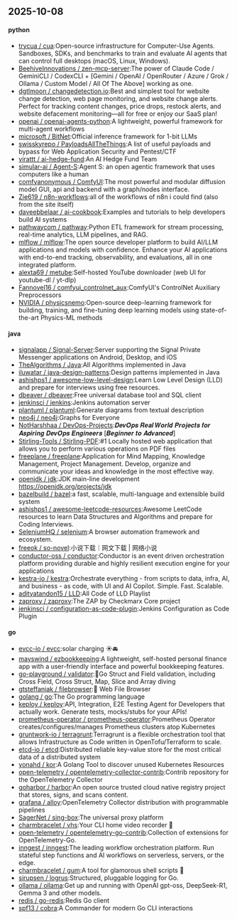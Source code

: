 ## 2025-10-08

#### python
* [trycua / cua](https://github.com/trycua/cua):Open-source infrastructure for Computer-Use Agents. Sandboxes, SDKs, and benchmarks to train and evaluate AI agents that can control full desktops (macOS, Linux, Windows).
* [BeehiveInnovations / zen-mcp-server](https://github.com/BeehiveInnovations/zen-mcp-server):The power of Claude Code / GeminiCLI / CodexCLI + [Gemini / OpenAI / OpenRouter / Azure / Grok / Ollama / Custom Model / All Of The Above] working as one.
* [dgtlmoon / changedetection.io](https://github.com/dgtlmoon/changedetection.io):Best and simplest tool for website change detection, web page monitoring, and website change alerts. Perfect for tracking content changes, price drops, restock alerts, and website defacement monitoring—all for free or enjoy our SaaS plan!
* [openai / openai-agents-python](https://github.com/openai/openai-agents-python):A lightweight, powerful framework for multi-agent workflows
* [microsoft / BitNet](https://github.com/microsoft/BitNet):Official inference framework for 1-bit LLMs
* [swisskyrepo / PayloadsAllTheThings](https://github.com/swisskyrepo/PayloadsAllTheThings):A list of useful payloads and bypass for Web Application Security and Pentest/CTF
* [virattt / ai-hedge-fund](https://github.com/virattt/ai-hedge-fund):An AI Hedge Fund Team
* [simular-ai / Agent-S](https://github.com/simular-ai/Agent-S):Agent S: an open agentic framework that uses computers like a human
* [comfyanonymous / ComfyUI](https://github.com/comfyanonymous/ComfyUI):The most powerful and modular diffusion model GUI, api and backend with a graph/nodes interface.
* [Zie619 / n8n-workflows](https://github.com/Zie619/n8n-workflows):all of the workflows of n8n i could find (also from the site itself)
* [daveebbelaar / ai-cookbook](https://github.com/daveebbelaar/ai-cookbook):Examples and tutorials to help developers build AI systems
* [pathwaycom / pathway](https://github.com/pathwaycom/pathway):Python ETL framework for stream processing, real-time analytics, LLM pipelines, and RAG.
* [mlflow / mlflow](https://github.com/mlflow/mlflow):The open source developer platform to build AI/LLM applications and models with confidence. Enhance your AI applications with end-to-end tracking, observability, and evaluations, all in one integrated platform.
* [alexta69 / metube](https://github.com/alexta69/metube):Self-hosted YouTube downloader (web UI for youtube-dl / yt-dlp)
* [Fannovel16 / comfyui_controlnet_aux](https://github.com/Fannovel16/comfyui_controlnet_aux):ComfyUI's ControlNet Auxiliary Preprocessors
* [NVIDIA / physicsnemo](https://github.com/NVIDIA/physicsnemo):Open-source deep-learning framework for building, training, and fine-tuning deep learning models using state-of-the-art Physics-ML methods

#### java
* [signalapp / Signal-Server](https://github.com/signalapp/Signal-Server):Server supporting the Signal Private Messenger applications on Android, Desktop, and iOS
* [TheAlgorithms / Java](https://github.com/TheAlgorithms/Java):All Algorithms implemented in Java
* [iluwatar / java-design-patterns](https://github.com/iluwatar/java-design-patterns):Design patterns implemented in Java
* [ashishps1 / awesome-low-level-design](https://github.com/ashishps1/awesome-low-level-design):Learn Low Level Design (LLD) and prepare for interviews using free resources.
* [dbeaver / dbeaver](https://github.com/dbeaver/dbeaver):Free universal database tool and SQL client
* [jenkinsci / jenkins](https://github.com/jenkinsci/jenkins):Jenkins automation server
* [plantuml / plantuml](https://github.com/plantuml/plantuml):Generate diagrams from textual description
* [neo4j / neo4j](https://github.com/neo4j/neo4j):Graphs for Everyone
* [NotHarshhaa / DevOps-Projects](https://github.com/NotHarshhaa/DevOps-Projects):𝑫𝒆𝒗𝑶𝒑𝒔 𝑹𝒆𝒂𝒍 𝑾𝒐𝒓𝒍𝒅 𝑷𝒓𝒐𝒋𝒆𝒄𝒕𝒔 𝒇𝒐𝒓 𝑨𝒔𝒑𝒊𝒓𝒊𝒏𝒈 𝑫𝒆𝒗𝑶𝒑𝒔 𝑬𝒏𝒈𝒊𝒏𝒆𝒆𝒓𝒔 [𝑩𝒆𝒈𝒊𝒏𝒏𝒆𝒓 𝒕𝒐 𝑨𝒅𝒗𝒂𝒏𝒄𝒆𝒅]
* [Stirling-Tools / Stirling-PDF](https://github.com/Stirling-Tools/Stirling-PDF):#1 Locally hosted web application that allows you to perform various operations on PDF files
* [freeplane / freeplane](https://github.com/freeplane/freeplane):Application for Mind Mapping, Knowledge Management, Project Management. Develop, organize and communicate your ideas and knowledge in the most effective way.
* [openjdk / jdk](https://github.com/openjdk/jdk):JDK main-line development https://openjdk.org/projects/jdk
* [bazelbuild / bazel](https://github.com/bazelbuild/bazel):a fast, scalable, multi-language and extensible build system
* [ashishps1 / awesome-leetcode-resources](https://github.com/ashishps1/awesome-leetcode-resources):Awesome LeetCode resources to learn Data Structures and Algorithms and prepare for Coding Interviews.
* [SeleniumHQ / selenium](https://github.com/SeleniumHQ/selenium):A browser automation framework and ecosystem.
* [freeok / so-novel](https://github.com/freeok/so-novel):小说下载｜网文下载 | 网络小说
* [conductor-oss / conductor](https://github.com/conductor-oss/conductor):Conductor is an event driven orchestration platform providing durable and highly resilient execution engine for your applications
* [kestra-io / kestra](https://github.com/kestra-io/kestra):Orchestrate everything - from scripts to data, infra, AI, and business - as code, with UI and AI Copilot. Simple. Fast. Scalable.
* [adityatandon15 / LLD](https://github.com/adityatandon15/LLD):All Code of LLD Playlist
* [zaproxy / zaproxy](https://github.com/zaproxy/zaproxy):The ZAP by Checkmarx Core project
* [jenkinsci / configuration-as-code-plugin](https://github.com/jenkinsci/configuration-as-code-plugin):Jenkins Configuration as Code Plugin

#### go
* [evcc-io / evcc](https://github.com/evcc-io/evcc):solar charging ☀️🚘
* [mayswind / ezbookkeeping](https://github.com/mayswind/ezbookkeeping):A lightweight, self-hosted personal finance app with a user-friendly interface and powerful bookkeeping features.
* [go-playground / validator](https://github.com/go-playground/validator):💯Go Struct and Field validation, including Cross Field, Cross Struct, Map, Slice and Array diving
* [gtsteffaniak / filebrowser](https://github.com/gtsteffaniak/filebrowser):📂 Web File Browser
* [golang / go](https://github.com/golang/go):The Go programming language
* [keploy / keploy](https://github.com/keploy/keploy):API, Integration, E2E Testing Agent for Developers that actually work. Generate tests, mocks/stubs for your APIs!
* [prometheus-operator / prometheus-operator](https://github.com/prometheus-operator/prometheus-operator):Prometheus Operator creates/configures/manages Prometheus clusters atop Kubernetes
* [gruntwork-io / terragrunt](https://github.com/gruntwork-io/terragrunt):Terragrunt is a flexible orchestration tool that allows Infrastructure as Code written in OpenTofu/Terraform to scale.
* [etcd-io / etcd](https://github.com/etcd-io/etcd):Distributed reliable key-value store for the most critical data of a distributed system
* [yonahd / kor](https://github.com/yonahd/kor):A Golang Tool to discover unused Kubernetes Resources
* [open-telemetry / opentelemetry-collector-contrib](https://github.com/open-telemetry/opentelemetry-collector-contrib):Contrib repository for the OpenTelemetry Collector
* [goharbor / harbor](https://github.com/goharbor/harbor):An open source trusted cloud native registry project that stores, signs, and scans content.
* [grafana / alloy](https://github.com/grafana/alloy):OpenTelemetry Collector distribution with programmable pipelines
* [SagerNet / sing-box](https://github.com/SagerNet/sing-box):The universal proxy platform
* [charmbracelet / vhs](https://github.com/charmbracelet/vhs):Your CLI home video recorder 📼
* [open-telemetry / opentelemetry-go-contrib](https://github.com/open-telemetry/opentelemetry-go-contrib):Collection of extensions for OpenTelemetry-Go.
* [inngest / inngest](https://github.com/inngest/inngest):The leading workflow orchestration platform. Run stateful step functions and AI workflows on serverless, servers, or the edge.
* [charmbracelet / gum](https://github.com/charmbracelet/gum):A tool for glamorous shell scripts 🎀
* [sirupsen / logrus](https://github.com/sirupsen/logrus):Structured, pluggable logging for Go.
* [ollama / ollama](https://github.com/ollama/ollama):Get up and running with OpenAI gpt-oss, DeepSeek-R1, Gemma 3 and other models.
* [redis / go-redis](https://github.com/redis/go-redis):Redis Go client
* [spf13 / cobra](https://github.com/spf13/cobra):A Commander for modern Go CLI interactions
